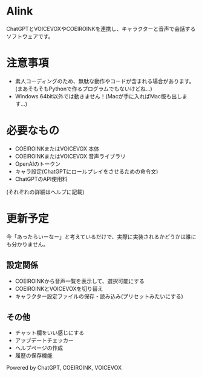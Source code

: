 # AIink
ChatGPTとVOICEVOXやCOEIROINKを連携し、キャラクターと音声で会話するソフトウェアです。


# 注意事項
- 素人コーディングのため、無駄な動作やコードが含まれる場合があります。(まあそもそもPythonで作るプログラムでもないけどね...)
- Windows 64bit以外では動きません！(Macが手に入ればMac版も出します...)


# 必要なもの
- COEIROINKまたはVOICEVOX 本体
- COEIROINKまたはVOICEVOX 音声ライブラリ
- OpenAIのトークン
- キャラ設定(ChatGPTにロールプレイをさせるための命令文)
- ChatGPTのAPI使用料

(それぞれの詳細はヘルプに記載)


# 更新予定
今「あったらいーなー」と考えているだけで、実際に実装されるかどうかは誰にも分かりません。
## 設定関係
- COEIROINKから音声一覧を表示して、選択可能にする
- COEIROINKとVOICEVOXを切り替え
- キャラクター設定ファイルの保存・読み込み(プリセットみたいにする)
## その他
- チャット欄をいい感じにする
- アップデートチェッカー
- ヘルプページの作成
- 履歴の保存機能

Powered by ChatGPT, COEIROINK, VOICEVOX
